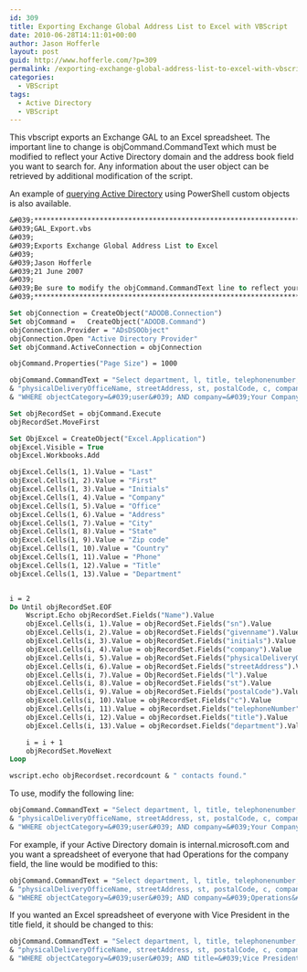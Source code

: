 ```yaml
---
id: 309
title: Exporting Exchange Global Address List to Excel with VBScript
date: 2010-06-28T14:11:01+00:00
author: Jason Hofferle
layout: post
guid: http://www.hofferle.com/?p=309
permalink: /exporting-exchange-global-address-list-to-excel-with-vbscript/
categories:
  - VBScript
tags:
  - Active Directory
  - VBScript
---
```

This vbscript exports an Exchange GAL to an Excel spreadsheet. The important line to change is objCommand.CommandText which must be modified to reflect your Active Directory domain and the address book field you want to search for. Any information about the user object can be retrieved by additional modification of the script.

An example of [querying Active Directory](http://www.hofferle.com/query-active-directory-with-powershell/ "Query Active Directory with PowerShell") using PowerShell custom objects is also available.

```vb
&#039;******************************************************************************
&#039;GAL_Export.vbs
&#039;
&#039;Exports Exchange Global Address List to Excel
&#039;
&#039;Jason Hofferle
&#039;21 June 2007
&#039;
&#039;Be sure to modify the objCommand.CommandText line to reflect your domain and fields
&#039;******************************************************************************

Set objConnection = CreateObject("ADODB.Connection")
Set objCommand =   CreateObject("ADODB.Command")
objConnection.Provider = "ADsDSOObject"
objConnection.Open "Active Directory Provider"
Set objCommand.ActiveConnection = objConnection

objCommand.Properties("Page Size") = 1000

objCommand.CommandText = "Select department, l, title, telephonenumber, givenname, sn, initials, displayname, name," _
& "physicalDeliveryOfficeName, streetAddress, st, postalCode, c, company FROM &#039;LDAP://dc=your,dc=domain,dc=here,dc=com&#039;" _
& "WHERE objectCategory=&#039;user&#039; AND company=&#039;Your Company Field&#039;"

Set objRecordSet = objCommand.Execute
objRecordSet.MoveFirst

Set ObjExcel = CreateObject("Excel.Application")
objExcel.Visible = True
objExcel.Workbooks.Add

objExcel.Cells(1, 1).Value = "Last"
objExcel.Cells(1, 2).Value = "First"
objExcel.Cells(1, 3).Value = "Initials"
objExcel.Cells(1, 4).Value = "Company"
objExcel.Cells(1, 5).Value = "Office"
objExcel.Cells(1, 6).Value = "Address"
objExcel.Cells(1, 7).Value = "City"
objExcel.Cells(1, 8).Value = "State"
objExcel.Cells(1, 9).Value = "Zip code"
objExcel.Cells(1, 10).Value = "Country"
objExcel.Cells(1, 11).Value = "Phone"
objExcel.Cells(1, 12).Value = "Title"
objExcel.Cells(1, 13).Value = "Department"


i = 2
Do Until objRecordSet.EOF
    Wscript.Echo objRecordSet.Fields("Name").Value
    objExcel.Cells(i, 1).Value = objRecordSet.Fields("sn").Value
    objExcel.Cells(i, 2).Value = objRecordSet.Fields("givenname").Value
    objExcel.Cells(i, 3).Value = objRecordSet.Fields("initials").Value
    objExcel.Cells(i, 4).Value = objRecordSet.Fields("company").Value
    objExcel.Cells(i, 5).Value = objRecordSet.Fields("physicalDeliveryOfficeName").Value
    objExcel.Cells(i, 6).Value = objRecordSet.Fields("streetAddress").Value
    objExcel.Cells(i, 7).Value = ObjRecordSet.Fields("l").Value
    objExcel.Cells(i, 8).Value = objRecordSet.Fields("st").Value
    objExcel.Cells(i, 9).Value = objRecordSet.Fields("postalCode").Value
    objExcel.Cells(i, 10).Value = objRecordSet.Fields("c").Value
    objExcel.Cells(i, 11).Value = objRecordset.Fields("telephoneNumber").Value
    objExcel.Cells(i, 12).Value = objRecordset.Fields("title").Value
    objExcel.Cells(i, 13).Value = objRecordset.Fields("department").Value

    i = i + 1
    objRecordSet.MoveNext
Loop

wscript.echo objRecordset.recordcount & " contacts found."
```

To use, modify the following line:

```vb
objCommand.CommandText = "Select department, l, title, telephonenumber, givenname, sn, initials, displayname, name," _
& "physicalDeliveryOfficeName, streetAddress, st, postalCode, c, company FROM &#039;LDAP://dc=your,dc=domain,dc=here,dc=com&#039;" _
& "WHERE objectCategory=&#039;user&#039; AND company=&#039;Your Company Field&#039;"
```

For example, if your Active Directory domain is internal.microsoft.com and you want a spreadsheet of everyone that had Operations for the company field, the line would be modified to this:

```vb
objCommand.CommandText = "Select department, l, title, telephonenumber, givenname, sn, initials, displayname, name," _
& "physicalDeliveryOfficeName, streetAddress, st, postalCode, c, company FROM &#039;LDAP://dc=internal,dc=microsoft,dc=com&#039;" _
& "WHERE objectCategory=&#039;user&#039; AND company=&#039;Operations&#039;"
```

If you wanted an Excel spreadsheet of everyone with Vice President in the title field, it should be changed to this:

```vb
objCommand.CommandText = "Select department, l, title, telephonenumber, givenname, sn, initials, displayname,name," _
& "physicalDeliveryOfficeName, streetAddress, st, postalCode, c, company FROM &#039;LDAP://dc=internal,dc=microsoft,dc=com&#039;" _
& "WHERE objectCategory=&#039;user&#039; AND title=&#039;Vice President&#039;"
```